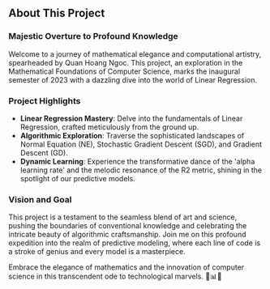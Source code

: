## About This Project

### Majestic Overture to Profound Knowledge

Welcome to a journey of mathematical elegance and computational artistry, spearheaded by Quan Hoang Ngoc. This project, an exploration in the Mathematical Foundations of Computer Science, marks the inaugural semester of 2023 with a dazzling dive into the world of Linear Regression.

### Project Highlights

- **Linear Regression Mastery**: Delve into the fundamentals of Linear Regression, crafted meticulously from the ground up.
- **Algorithmic Exploration**: Traverse the sophisticated landscapes of Normal Equation (NE), Stochastic Gradient Descent (SGD), and Gradient Descent (GD).
- **Dynamic Learning**: Experience the transformative dance of the 'alpha learning rate' and the melodic resonance of the R2 metric, shining in the spotlight of our predictive models.

### Vision and Goal

This project is a testament to the seamless blend of art and science, pushing the boundaries of conventional knowledge and celebrating the intricate beauty of algorithmic craftsmanship. Join me on this profound expedition into the realm of predictive modeling, where each line of code is a stroke of genius and every model is a masterpiece.

Embrace the elegance of mathematics and the innovation of computer science in this transcendent ode to technological marvels. 🌟📊💡
